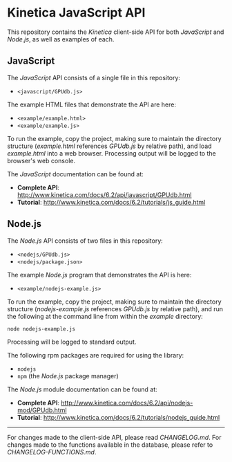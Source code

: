 Kinetica JavaScript API
=======================


This repository contains the *Kinetica* client-side API for both *JavaScript*
and *Node.js*, as well as examples of each.


JavaScript
----------

The *JavaScript* API consists of a single file in this repository:

* ``<javascript/GPUdb.js>``

The example HTML files that demonstrate the API are here:

* ``<example/example.html>``
* ``<example/example.js>``

To run the example, copy the project, making sure to maintain the directory
structure (*example.html* references *GPUdb.js* by relative path), and load
*example.html* into a web browser.  Processing output will be logged to the
browser's web console.

The *JavaScript* documentation can be found at:

* **Complete API**: <http://www.kinetica.com/docs/6.2/api/javascript/GPUdb.html>
* **Tutorial**: <http://www.kinetica.com/docs/6.2/tutorials/js_guide.html>


Node.js
-------

The *Node.js* API consists of two files in this repository:

* ``<nodejs/GPUdb.js>``
* ``<nodejs/package.json>``

The example *Node.js* program that demonstrates the API is here:

* ``<example/nodejs-example.js>``

To run the example, copy the project, making sure to maintain the directory
structure (*nodejs-example.js* references *GPUdb.js* by relative path), and run
the following at the command line from within the *example* directory:

    node nodejs-example.js

Processing will be logged to standard output.

The following rpm packages are required for using the library:

* ``nodejs``
* ``npm`` (the *Node.js* package manager)

The *Node.js* module documentation can be found at:

* **Complete API**: <http://www.kinetica.com/docs/6.2/api/nodejs-mod/GPUdb.html>
* **Tutorial**: <http://www.kinetica.com/docs/6.2/tutorials/nodejs_guide.html>


-----

For changes made to the client-side API, please read *CHANGELOG.md*.  For
changes made to the functions available in the database, please refer to
*CHANGELOG-FUNCTIONS.md*.

